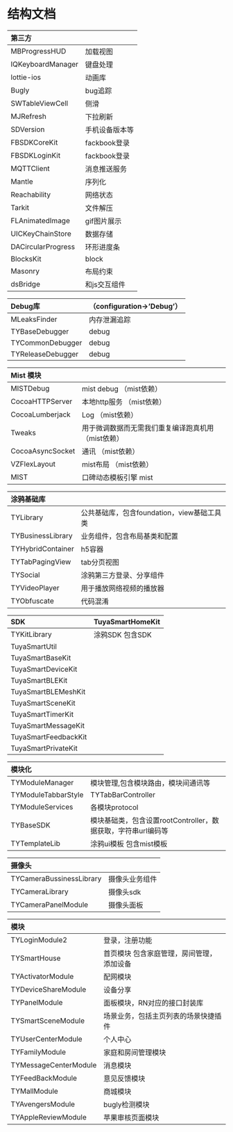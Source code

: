 # 结构文档

| 第三方 |  |
| :------| :------ |
|MBProgressHUD|	加载视图|
|IQKeyboardManager|	键盘处理|
|lottie-ios|	动画库|
|Bugly	|bug追踪|
|SWTableViewCell|   	侧滑|
|MJRefresh |  	下拉刷新|
|SDVersion	|手机设备版本等|
|FBSDKCoreKit	|fackbook登录|
|FBSDKLoginKit|fackbook登录|
|MQTTClient	|消息推送服务|
|Mantle   |	序列化|
|Reachability	|网络状态|
|Tarkit	|文件解压|
|FLAnimatedImage	|gif图片展示|
|UICKeyChainStore	|数据存储|
|DACircularProgress|	环形进度条|
|BlocksKit	|block|
|Masonry  |	布局约束|
|dsBridge|	和js交互组件|


| Debug库 | （configuration->’Debug’）|
| :------| :------ |
|MLeaksFinder	|内存泄漏追踪|
| TYBaseDebugger |debug|
| TYCommonDebugger | debug |
| TYReleaseDebugger | debug |

| Mist 模块 | |
| :------| :------ |
|MISTDebug	|mist debug （mist依赖）|
|CocoaHTTPServer	|本地http服务 （mist依赖）|
|CocoaLumberjack|	Log （mist依赖）|
|Tweaks	|用于微调数据而无需我们重复编译跑真机用（mist依赖）|
|CocoaAsyncSocket	|通讯 （mist依赖）|
|VZFlexLayout	|mist布局 （mist依赖）|
|MIST	|口碑动态模板引擎 mist|


| 涂鸦基础库 |  |
| :------| :------ |
|TYLibrary	|公共基础库，包含foundation，view基础工具类|
|TYBusinessLibrary	|业务组件，包含布局基类和配置|
|TYHybridContainer|	h5容器|
|TYTabPagingView	|tab分页视图|
|TYSocial   |   	涂鸦第三方登录、分享组件|
|TYVideoPlayer	|用于播放网络视频的播放器|
|TYObfuscate	|代码混淆|

| SDK | TuyaSmartHomeKit |
| :------| :------  |
|TYKitLibrary	|涂鸦SDK 包含SDK|
|TuyaSmartUtil| |
|TuyaSmartBaseKit |
| TuyaSmartDeviceKit |
| TuyaSmartBLEKit |
| TuyaSmartBLEMeshKit |
| TuyaSmartSceneKit |
| TuyaSmartTimerKit |
| TuyaSmartMessageKit |
| TuyaSmartFeedbackKit |
| TuyaSmartPrivateKit |
 
 
| 模块化 | |
| :------| :------ |
|TYModuleManager	|模块管理,包含模块路由，模块间通讯等|
|TYModuleTabbarStyle	|TYTabBarController|
|TYModuleServices	|各模块protocol|
|TYBaseSDK|	模块基础类，包含设置rootController，数据获取，字符串url编码等|
|TYTemplateLib	|涂鸦ui模板 包含mist模板|

| 摄像头 | |
| :------| :------  |
|TYCameraBussinessLibrary	|摄像头业务组件|
|TYCameraLibrary	|摄像头sdk|
|TYCameraPanelModule|摄像头面板|

| 模块| |
| :------| :------ |
|TYLoginModule2	|登录，注册功能|
|TYSmartHouse	|首页模块 包含家庭管理，房间管理，添加设备|
|TYActivatorModule	|配网模块|
|TYDeviceShareModule|	设备分享|
|TYPanelModule	|面板模块，RN对应的接口封装库|
|TYSmartSceneModule	|场景业务，包括主页列表的场景快捷插件|
|TYUserCenterModule	|个人中心|
|TYFamilyModule	|家庭和房间管理模块|
|TYMessageCenterModule	|消息模块|
|TYFeedBackModule	|意见反馈模块|
|TYMallModule	|商城模块|
|TYAvengersModule	|bugly检测模块|
|TYAppleReviewModule	|苹果审核页面模块|



